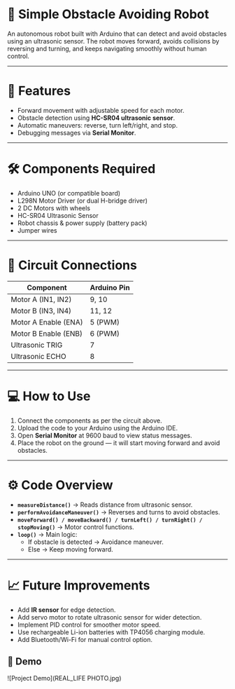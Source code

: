 # 🦾 Simple Obstacle Avoiding Robot  

An autonomous robot built with Arduino that can detect and avoid obstacles using an ultrasonic sensor. The robot moves forward, avoids collisions by reversing and turning, and keeps navigating smoothly without human control.  

---

# 🚀 Features  
- Forward movement with adjustable speed for each motor.  
- Obstacle detection using **HC-SR04 ultrasonic sensor**.  
- Automatic maneuvers: reverse, turn left/right, and stop.  
- Debugging messages via **Serial Monitor**.  

---

# 🛠️ Components Required  
- Arduino UNO (or compatible board)  
- L298N Motor Driver (or dual H-bridge driver)  
- 2 DC Motors with wheels  
- HC-SR04 Ultrasonic Sensor  
- Robot chassis & power supply (battery pack)  
- Jumper wires  

---

# 🔌 Circuit Connections  

| Component            | Arduino Pin |
|----------------------|-------------|
| Motor A (IN1, IN2)   | 9, 10       |
| Motor B (IN3, IN4)   | 11, 12      |
| Motor A Enable (ENA) | 5 (PWM)     |
| Motor B Enable (ENB) | 6 (PWM)     |
| Ultrasonic TRIG      | 7           |
| Ultrasonic ECHO      | 8           |

---

# 💻 How to Use  
1. Connect the components as per the circuit above.  
2. Upload the code to your Arduino using the Arduino IDE.  
3. Open **Serial Monitor** at 9600 baud to view status messages.  
4. Place the robot on the ground — it will start moving forward and avoid obstacles.  

---

# ⚙️ Code Overview  
- **`measureDistance()`** → Reads distance from ultrasonic sensor.  
- **`performAvoidanceManeuver()`** → Reverses and turns to avoid obstacles.  
- **`moveForward() / moveBackward() / turnLeft() / turnRight() / stopMoving()`** → Motor control functions.  
- **`loop()`** → Main logic:
  - If obstacle is detected → Avoidance maneuver.  
  - Else → Keep moving forward.  

---

# 📈 Future Improvements  
- Add **IR sensor** for edge detection.  
- Add servo motor to rotate ultrasonic sensor for wider detection.  
- Implement PID control for smoother motor speed.  
- Use rechargeable Li-ion batteries with TP4056 charging module.  
- Add Bluetooth/Wi-Fi for manual control option.


 ## 📸 Demo
![Project Demo](REAL_LIFE PHOTO.jpg)
